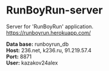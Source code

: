 # RunBoyRun-server
Server for 'RunBoyRun' application. <br/>
https://runboyrun.herokuapp.com/

**Data base:** runboyrun_db  <br/>
**Host:** 236.net, k236.ru, 91.219.57.4 <br/>
**Port:** 8871 <br/>
**User:** kazakov24alex <br/>
